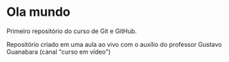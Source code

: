 # Ola mundo
 Primeiro repositório do curso de Git e GitHub.

Repositório criado em uma aula ao vivo com o auxílio do professor Gustavo Guanabara (canal "curso em vídeo")
